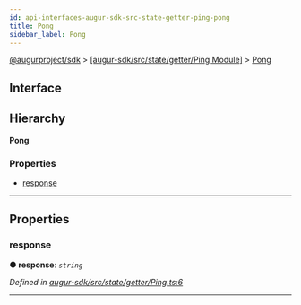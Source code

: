 ```yaml
---
id: api-interfaces-augur-sdk-src-state-getter-ping-pong
title: Pong
sidebar_label: Pong
---
```


[@augurproject/sdk](api-readme.md) > [[augur-sdk/src/state/getter/Ping Module]](api-modules-augur-sdk-src-state-getter-ping-module.md) > [Pong](api-interfaces-augur-sdk-src-state-getter-ping-pong.md)

## Interface

## Hierarchy

**Pong**

### Properties

* [response](api-interfaces-augur-sdk-src-state-getter-ping-pong.md#response)

---

## Properties

<a id="response"></a>

###  response

**● response**: *`string`*

*Defined in [augur-sdk/src/state/getter/Ping.ts:6](https://github.com/AugurProject/augur/blob/1e1466f1d3/packages/augur-sdk/src/state/getter/Ping.ts#L6)*

___

